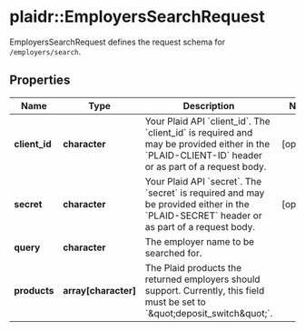 # plaidr::EmployersSearchRequest

EmployersSearchRequest defines the request schema for `/employers/search`.

## Properties
Name | Type | Description | Notes
------------ | ------------- | ------------- | -------------
**client_id** | **character** | Your Plaid API &#x60;client_id&#x60;. The &#x60;client_id&#x60; is required and may be provided either in the &#x60;PLAID-CLIENT-ID&#x60; header or as part of a request body. | [optional] 
**secret** | **character** | Your Plaid API &#x60;secret&#x60;. The &#x60;secret&#x60; is required and may be provided either in the &#x60;PLAID-SECRET&#x60; header or as part of a request body. | [optional] 
**query** | **character** | The employer name to be searched for. | 
**products** | **array[character]** | The Plaid products the returned employers should support. Currently, this field must be set to &#x60;\&quot;deposit_switch\&quot;&#x60;. | 


